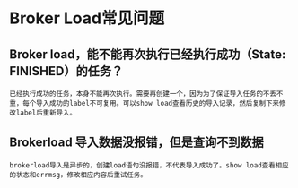 # Broker Load常见问题

## Broker load，能不能再次执行已经执行成功（State: FINISHED）的任务？

    已经执行成功的任务，本身不能再次执行。需要再创建一个，因为为了保证导入任务的不丢不重，每个导入成功的label不可复用。可以show load查看历史的导入记录，然后复制下来修改label后重新导入。

## Brokerload 导入数据没报错，但是查询不到数据

    brokerload导入是异步的，创建load语句没报错，不代表导入成功了。show load查看相应的状态和errmsg，修改相应内容后重试任务。
